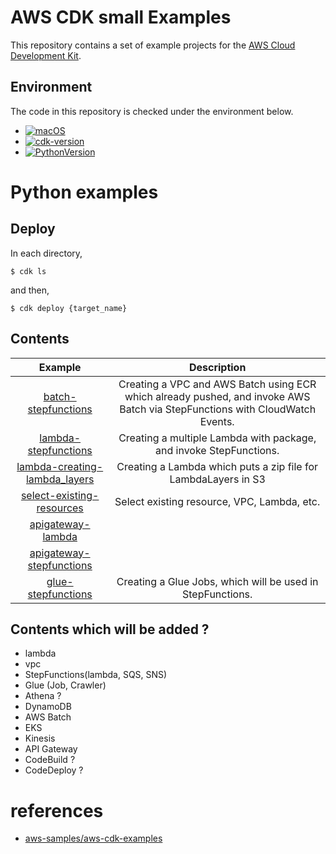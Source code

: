 # AWS CDK small Examples

This repository contains a set of example projects for the [AWS Cloud Development Kit](https://github.com/aws/aws-cdk).

## Environment

The code in this repository is checked under the environment below.

* [![macOS](https://img.shields.io/badge/macOS_Catalina-10.15.7-green.svg)]()
* [![cdk-version](https://img.shields.io/badge/aws_cdk-1.71.0-green.svg)](https://formulae.brew.sh/formula/aws-cdk)
* [![PythonVersion](https://img.shields.io/badge/python-3.8-blue.svg)](https://www.python.org/downloads/release/python-377/)

# Python examples


## Deploy

In each directory,

```
$ cdk ls
```

and then,

```
$ cdk deploy {target_name}
```

## Contents

| Example | Description |
|:--:|:--:|
| [batch-stepfunctions](./python/batch-stepfunctions) | Creating a VPC and AWS Batch using ECR which already pushed, and invoke AWS Batch via StepFunctions with CloudWatch Events. |
| [lambda-stepfunctions]() | Creating a multiple Lambda with package, and invoke StepFunctions. |
| [lambda-creating-lambda_layers]() | Creating a Lambda which puts a zip file for LambdaLayers in S3 |
| [select-existing-resources]() | Select existing resource, VPC, Lambda, etc. |
| [apigateway-lambda]() |  |
| [apigateway-stepfunctions]() |  |
| [glue-stepfunctions]() | Creating a Glue Jobs, which will be used in StepFunctions. |


## Contents which will be added ?

* lambda
* vpc
* StepFunctions(lambda, SQS, SNS)
* Glue (Job, Crawler)
* Athena ?
* DynamoDB
* AWS Batch
* EKS
* Kinesis
* API Gateway
* CodeBuild ?
* CodeDeploy ?

# references

* [aws-samples/aws-cdk-examples](https://github.com/aws-samples/aws-cdk-examples)